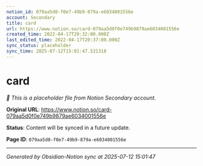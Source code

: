 ```yaml
---
notion_id: 079aa5d0-f0e7-49b9-879a-e6034001556e
account: Secondary
title: card
url: https://www.notion.so/card-079aa5d0f0e749b9879ae6034001556e
created_time: 2022-04-17T20:32:00.000Z
last_edited_time: 2022-04-17T20:37:00.000Z
sync_status: placeholder
sync_time: 2025-07-12T15:01:47.531318
---
```


# card

*🔄 This is a placeholder file from Notion Secondary account.*

**Original URL**: https://www.notion.so/card-079aa5d0f0e749b9879ae6034001556e

**Status**: Content will be synced in a future update.

**Page ID**: `079aa5d0-f0e7-49b9-879a-e6034001556e`

---

*Generated by Obsidian-Notion sync at 2025-07-12 15:01:47*
